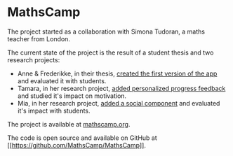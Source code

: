 # MathsCamp

The project started as a collaboration with Simona Tudoran, a maths teacher from London. 

The current state of the project is the result of a student thesis and two research projects: 

- Anne & Frederikke, in their thesis, [created the first version of the app](../docs/assets/theses/AnneFrederikke--Designing%20a%20personalized%20learning%20app.pdf)  and evaluated it with students.
- Tamara, in her research project, [added personalized progress feedback](../docs/assets/theses/Thesis-Tamara-MathsCamp_Personal_Progress_Feedback.pdf) and studied it's impact on motivation.
- Mia, in her research project, [added a social component](../docs/assets/theses/Mia_Ronnelund_Thesis_2022.pdf) and evaluated it's impact with students. 

The project is available at [mathscamp.org](mathscamp.org). 

The code is open source and available on GitHub at [[https://github.com/MathsCamp/MathsCamp]]. 


